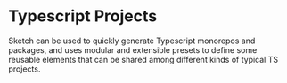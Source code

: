 # Typescript Projects

Sketch can be used to quickly generate Typescript monorepos and packages, and uses modular and extensible presets to define some reusable elements that can be shared among different kinds of typical TS projects.


